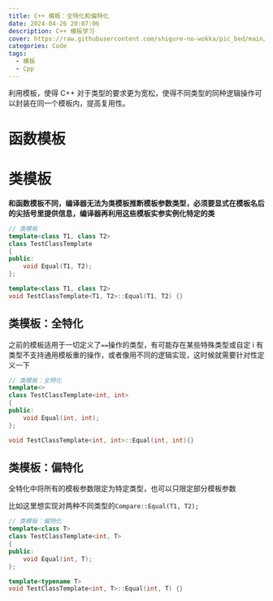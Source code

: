 ```yaml
---
title: C++ 模板：全特化和偏特化
date: 2024-04-26 20:07:06
description: C++ 模板学习
cover: https://raw.githubusercontent.com/shigure-no-wokka/pic_bed/main/imgs/family_code.jpg
categories: Code
tags:
  - 模板
  - Cpp
---
```


利用模板，使得 C++ 对于类型的要求更为宽松，使得不同类型的同种逻辑操作可以封装在同一个模板内，提高复用性。

# 函数模板




# 类模板



**和函数模板不同，编译器无法为类模板推断模板参数类型，必须要显式在模板名后的尖括号里提供信息，编译器再利用这些模板实参实例化特定的类**

```cpp
// 类模板
template<class T1, class T2>
class TestClassTemplate
{
public:
	void Equal(T1, T2);
};

template<class T1, class T2>
void TestClassTemplate<T1, T2>::Equal(T1, T2) {}
```

## 类模板：全特化

之前的模板适用于一切定义了`==`操作的类型，有可能存在某些特殊类型或自定 i 有类型不支持通用模板重的操作，或者像用不同的逻辑实现，这时候就需要针对性定义一下

```cpp
// 类模板：全特化
template<>
class TestClassTemplate<int, int>
{
public:
	void Equal(int, int);
};

void TestClassTemplate<int, int>::Equal(int, int){}
```

## 类模板：偏特化

全特化中将所有的模板参数限定为特定类型，也可以只限定部分模板参数

比如这里想实现对两种不同类型的`Compare::Equal(T1, T2);`

```cpp
// 类模板：偏特化
template<class T>
class TestClassTemplate<int, T>
{
public:
	void Equal(int, T);
};

template<typename T>
void TestClassTemplate<int, T>::Equal(int, T) {}
```




